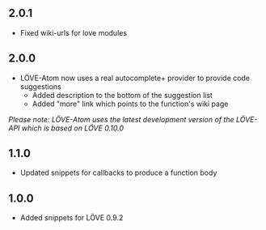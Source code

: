 ## 2.0.1
- Fixed wiki-urls for love modules

## 2.0.0
- LÖVE-Atom now uses a real autocomplete+ provider to provide code suggestions
	- Added description to the bottom of the suggestion list
	- Added "more" link which points to the function's wiki page
	
_Please note: LÖVE-Atom uses the latest development version of the LÖVE-API which is based on LÖVE 0.10.0_

## 1.1.0

- Updated snippets for callbacks to produce a function body

## 1.0.0

- Added snippets for LÖVE 0.9.2
